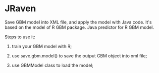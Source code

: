 JRaven
======

Save GBM model into XML file, and apply the model with Java code. It's based on the model of R GBM package. Java predictor for R GBM model.


Steps to use it:

1. train your GBM model with R;

2. use save.gbm.model() to save the output GBM object into xml file;

3. use GBMModel class to load the model;
